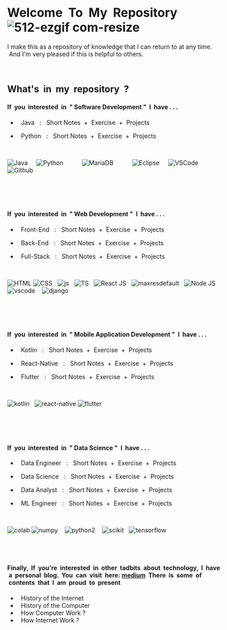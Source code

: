 # Welcome &nbsp;To &nbsp;My &nbsp;Repository &nbsp;![512-ezgif com-resize](https://github.com/Arisa-Kaewsuan/Arisa-Kaewsuan/assets/87797742/ec4bc70c-8c42-41ae-afec-c11bfd641648)

I make this as a repository of knowledge that I can return to at any time. &nbsp;And I'm very pleased if this is helpful to others. 

<br/>

## What's &nbsp;in &nbsp;my &nbsp;repository &nbsp;?

#### If &nbsp;you &nbsp;interested &nbsp;in &nbsp;" Software Development " &nbsp;I &nbsp;have . . .

- &nbsp; Java &nbsp;&nbsp;:&nbsp;&nbsp; Short Notes &nbsp;+&nbsp; Exercise &nbsp;+&nbsp; Projects 

- &nbsp; Python &nbsp;&nbsp;:&nbsp;&nbsp; Short Notes &nbsp;+&nbsp; Exercise &nbsp;+&nbsp; Projects

&nbsp;
  
![Java](https://github.com/Arisa-Kaewsuan/Arisa-Kaewsuan/assets/87797742/4c13dfbd-535e-4292-8429-67b57f28330a) &nbsp;&nbsp;&nbsp;
![Python](https://github.com/Arisa-Kaewsuan/Arisa-Kaewsuan/assets/87797742/e79c2a8a-0d89-42a5-bf33-6a58a2c2f9b8) &nbsp;&nbsp;&nbsp;&nbsp;&nbsp;&nbsp;&nbsp;&nbsp;&nbsp;
![MariaDB](https://github.com/Arisa-Kaewsuan/Arisa-Kaewsuan/assets/87797742/6133ec97-b402-4a49-a61c-9fa1ca36f50a) &nbsp;&nbsp;&nbsp;&nbsp;&nbsp;&nbsp;&nbsp;&nbsp;&nbsp;
![Eclipse](https://github.com/Arisa-Kaewsuan/Arisa-Kaewsuan/assets/87797742/e563ff56-108f-435c-80b5-d81af611648b) &nbsp;&nbsp;&nbsp;
![VSCode](https://github.com/Arisa-Kaewsuan/Arisa-Kaewsuan/assets/87797742/8e615512-999b-4602-90d3-808a559a385c) &nbsp;&nbsp;&nbsp;&nbsp;&nbsp;&nbsp;&nbsp;&nbsp;&nbsp;
![Github](https://github.com/Arisa-Kaewsuan/Arisa-Kaewsuan/assets/87797742/7232a499-7236-4448-ae68-59642d1a58e6)

<br/>
<br/>
<br/>

#### If &nbsp;you &nbsp;interested &nbsp;in &nbsp;" Web Development " &nbsp;I &nbsp;have . . .

- &nbsp; Front-End &nbsp;&nbsp;:&nbsp;&nbsp; Short Notes &nbsp;+&nbsp; Exercise &nbsp;+&nbsp; Projects 

- &nbsp; Back-End &nbsp;&nbsp;:&nbsp;&nbsp; Short Notes &nbsp;+&nbsp; Exercise &nbsp;+&nbsp; Projects

- &nbsp; Full-Stack &nbsp;&nbsp;:&nbsp;&nbsp; Short Notes &nbsp;+&nbsp; Exercise &nbsp;+&nbsp; Projects

&nbsp;

![HTML](https://github.com/Arisa-Kaewsuan/Arisa-Kaewsuan/assets/87797742/540f3040-63ac-44ed-aa0f-983fc8f887de)
![CSS](https://github.com/Arisa-Kaewsuan/Arisa-Kaewsuan/assets/87797742/1ae96dd8-3885-4256-b3de-56d05f4ac5cf) &nbsp;
![js](https://github.com/Arisa-Kaewsuan/Arisa-Kaewsuan/assets/87797742/0010c509-73b0-4481-8d74-f1a866ca17f4) &nbsp;
![TS](https://github.com/Arisa-Kaewsuan/Arisa-Kaewsuan/assets/87797742/645952fc-6646-4882-a8b5-1d08afd60245) &nbsp;
![React JS](https://github.com/Arisa-Kaewsuan/Arisa-Kaewsuan/assets/87797742/70e22b0b-32a8-4cf9-8331-6ebbc54f1da7) &nbsp;
![maxresdefault](https://github.com/Arisa-Kaewsuan/Arisa-Kaewsuan/assets/87797742/106d3bd9-fa5c-4fc2-8787-56fa9b3a6523) &nbsp;
![Node JS](https://github.com/Arisa-Kaewsuan/Arisa-Kaewsuan/assets/87797742/3d713a67-7e98-40ff-a035-de10be8d4cec) &nbsp;
![vscode](https://github.com/Arisa-Kaewsuan/Arisa-Kaewsuan/assets/87797742/497b7ca7-a0c7-4778-834a-bb8a818b761c) &nbsp;&nbsp;
![django](https://github.com/Arisa-Kaewsuan/Arisa-Kaewsuan/assets/87797742/582688fb-8a6d-4fef-a544-3480c0b43f38)

<br/>
<br/>
<br/>

#### If &nbsp;you &nbsp;interested &nbsp;in &nbsp;" Mobile Application Development " &nbsp;I &nbsp;have . . .

- &nbsp; Kotlin &nbsp;&nbsp;:&nbsp;&nbsp; Short Notes &nbsp;+&nbsp; Exercise &nbsp;+&nbsp; Projects 

- &nbsp; React-Native &nbsp;&nbsp;:&nbsp;&nbsp; Short Notes &nbsp;+&nbsp; Exercise &nbsp;+&nbsp; Projects

- &nbsp; Flutter &nbsp;&nbsp;:&nbsp;&nbsp; Short Notes &nbsp;+&nbsp; Exercise &nbsp;+&nbsp; Projects

&nbsp;

![kotlin](https://github.com/Arisa-Kaewsuan/Arisa-Kaewsuan/assets/87797742/8761883e-70f7-4466-8d54-579cfc5a4035) &nbsp;
![react-native](https://github.com/Arisa-Kaewsuan/Arisa-Kaewsuan/assets/87797742/9aad5403-17c8-4e5c-b923-de8d9a506881)
![flutter](https://github.com/Arisa-Kaewsuan/Arisa-Kaewsuan/assets/87797742/3b1731fe-81d5-4666-b5d0-ea683b07c449)

<br/>
<br/>
<br/>

#### If &nbsp;you &nbsp;interested &nbsp;in &nbsp;" Data Science " &nbsp;I &nbsp;have . . .

- &nbsp; Data Engineer &nbsp;&nbsp;:&nbsp;&nbsp; Short Notes &nbsp;+&nbsp; Exercise &nbsp;+&nbsp; Projects 

- &nbsp; Data Science &nbsp;&nbsp;:&nbsp;&nbsp; Short Notes &nbsp;+&nbsp; Exercise &nbsp;+&nbsp; Projects

- &nbsp; Data Analyst &nbsp;&nbsp;:&nbsp;&nbsp; Short Notes &nbsp;+&nbsp; Exercise &nbsp;+&nbsp; Projects
  
- &nbsp; ML Engineer &nbsp;&nbsp;:&nbsp;&nbsp; Short Notes &nbsp;+&nbsp; Exercise &nbsp;+&nbsp; Projects

&nbsp;

![colab](https://github.com/Arisa-Kaewsuan/Arisa-Kaewsuan/assets/87797742/3399dc5b-c7cb-4375-acf0-c1daaf655094)
![numpy](https://github.com/Arisa-Kaewsuan/Arisa-Kaewsuan/assets/87797742/ced3a036-3161-4c1a-8118-b3eb79a138bd) &nbsp;&nbsp;
![python2](https://github.com/Arisa-Kaewsuan/Arisa-Kaewsuan/assets/87797742/cda51b13-d695-4c82-9b20-841c39839b70) &nbsp;&nbsp;
![scikit](https://github.com/Arisa-Kaewsuan/Arisa-Kaewsuan/assets/87797742/4a85bb10-f135-45e9-acf6-09acd2ea660b) &nbsp;
![tensorflow](https://github.com/Arisa-Kaewsuan/Arisa-Kaewsuan/assets/87797742/c557444a-194b-41f2-9c6a-9a549280b01b)

<br/>

# 

#### Finally, &nbsp;If &nbsp;you're &nbsp;interested &nbsp;in &nbsp;other &nbsp;tadbits &nbsp;about &nbsp;technology, &nbsp;I &nbsp;have &nbsp;a &nbsp;personal &nbsp;blog. &nbsp;You &nbsp;can &nbsp;visit &nbsp;here: [medium](https://medium.com/) &nbsp;There &nbsp;is &nbsp;some &nbsp;of &nbsp;contents &nbsp;that &nbsp;I &nbsp;am &nbsp;proud &nbsp;to &nbsp;present

- &nbsp; History of the Internet
- &nbsp; History of the Computer
- &nbsp; How Computer Work ?
- &nbsp; How Internet Work ?
    


                    
                 

